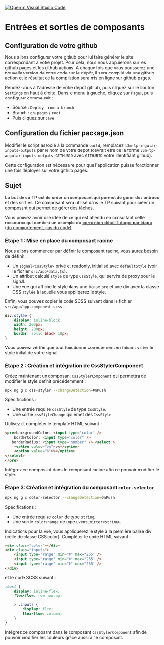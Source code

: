 [![Open in Visual Studio Code](https://classroom.github.com/assets/open-in-vscode-718a45dd9cf7e7f842a935f5ebbe5719a5e09af4491e668f4dbf3b35d5cca122.svg)](https://classroom.github.com/online_ide?assignment_repo_id=14516699&assignment_repo_type=AssignmentRepo)
# Entrées et sorties de composants

## Configuration de votre github

Nous allons configurer votre github pour lui faire générer le site correspondant à votre projet.
Pour cela, nous nous appuierons sur les github pages et les github actions. 
A chaque fois que vous pousserez une nouvelle version de votre code sur le dépôt, il sera compilé via une github action et le résultat de la compilation sera mis en ligne sur github pages.

Rendez-vous à l'adresse de votre dépôt github, puis cliquez sur le bouton `Settings` en haut à droite.
Dans le menu à gauche, cliquez sur `Pages`, puis configurer comme suit :

* Source : `Deploy from a branch`
* Branch : `gh-pages`  /  `root`
* Puis cliquez sur `Save`

## Configuration du fichier package.json

Modifier le script associé à la commande `build`, remplacez `l3m-tp-angular-inputs-outputs` par le nom de votre dépôt (devrait être de la forme `l3m-tp-angular-inputs-outputs-GITHUBID` avec `GITHUBID` votre identifiant github).

Cette configuration est nécessaire pour que l'application puisse fonctionner une fois déployer sur votre github pages.

## Sujet

Le but de ce TP est de créer un composant qui permet de gérer des entrées et des sorties. Ce composant sera utilisé dans le TP suivant pour créer un composant qui permet de gérer des tâches.

Vous pouvez avoir une idée de ce qui est attendu en consultant cette ressource qui contient un exemple de [correction détaillé étape par étape (du comportement, pas du code)](https://alexdmr.github.io/l3m-tp-angular-inputs-outputs/)

### Étape 1 : Mise en place du composant racine

Nous allons commencer par définir le composant racine, vous aurez besoin de définir :

* Un `signal<CssStyle>` privé et readonly, initialisé avec `defaultStyle` (voir le fichier `src/app/data.ts`).
* Un attribut calculé `style` de type `CssStyle`, qui servira de proxy pour le signal.
* Une vue qui affiche le style dans une balise `pre` et une div avec la classe CSS `stylée` à laquelle vous appliqerez le style.

Enfin, vous pouvez copier le code SCSS suivant dans le fichier `src/app/app.component.scss` :

```scss
div.stylée {
    display: inline-block;
    width: 200px;
    height: 200px;
    border: solid black 10px;
}
```

Vous pouvez vérifer que tout fonctionne correctement en faisant varier le style initial de votre signal.

### Étape 2 : Création et intégration de CssStylerComponent

Créez maintenant un composant `CssStylerComponent` qui permettra de modifier le style définit précédemment :

```bash
npx ng g c css-styler --changeDetection=OnPush
```

Spécifications :

* Une entrée requise `cssStyle` de type `CssStyle`.
* Une sortie `cssStyleChange` qui émet des `CssStyle`.

Utilisez et compléter le template HTML suivant :

```html
<pre>backgroundColor: <input type="color" />
    borderColor: <input type="color" />
   borderRadius: <input type="number" /> <select >
    <option value="px">px</option>
    <option value="%">%</option>
</select>          
</pre>
```

Intégrez ce composant dans le composant racine afin de pouvoir modifier le style.

### Étape 3: Création et intégration du composant `color-selector`

```bash
npx ng g c color-selector --changeDetection=OnPush
```

Spécifications :

* Une entrée requise `color` de type `string`.
* Une sortie `colorChange` de type `EventEmitter<string>`.

Indications pour la vue, vous appliquerez le style à la première balise div (celle de classe CSS color). Compléter le code HTML suivant :

```html
<div class="color"></div>
<div class="inputs">
    <input type="range" min="0" max="255" />
    <input type="range" min="0" max="255" />
    <input type="range" min="0" max="255" />
</div>
```

et le code SCSS suivant :

```scss
:host {
    display: inline-flex;
    flex-flow: row nowrap;

    > .inputs {
        display: flex;
        flex-flow: column;
    }
}
```

Intégrez ce composant dans le composant `CssStylerComponent` afin de pouvoir modifier les couleurs grâce aussi à ce composant.
